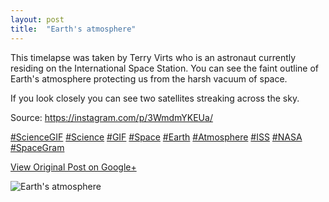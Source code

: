```yaml
---
layout: post
title:  "Earth's atmosphere"
---
```


This timelapse was taken by Terry Virts who is an astronaut currently residing
on the International Space Station. You can see the faint outline of Earth's
atmosphere protecting us from the harsh vacuum of space.  
  
If you look closely you can see two satellites streaking across the sky.  
  
Source: <https://instagram.com/p/3WmdmYKEUa/>  
  
[#ScienceGIF](https://plus.google.com/s/%23ScienceGIF/posts)
[#Science](https://plus.google.com/s/%23Science/posts)
[#GIF](https://plus.google.com/s/%23GIF/posts)
[#Space](https://plus.google.com/s/%23Space/posts)
[#Earth](https://plus.google.com/s/%23Earth/posts)
[#Atmosphere](https://plus.google.com/s/%23Atmosphere/posts)
[#ISS](https://plus.google.com/s/%23ISS/posts)
[#NASA](https://plus.google.com/s/%23NASA/posts)
[#SpaceGram](https://plus.google.com/s/%23SpaceGram/posts)

[View Original Post on Google+](https://plus.google.com/+ColinSullender/posts/JzQfUa1aa1Q)

![Earth's atmosphere](/assets/img/2015-06-04-Earths-atmosphere.gif)
